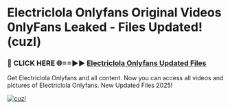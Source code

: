 # Electriclola Onlyfans Original Videos 0nlyFans Leaked - Files Updated! (cuzl)

<h3>🔴 CLICK HERE 🌐==►► <a href="https://tinyurl.com/ehrbuxhb" rel="nofollow">Electriclola Onlyfans Updated Files</a></h3>

Get Electriclola Onlyfans and all content. Now you can access all videos and pictures of Electriclola Onlyfans. New Updated Files 2025!

[![cuzl](https://i.imgur.com/lVYEuWS.gif)](https://tinyurl.com/ehrbuxhb)
